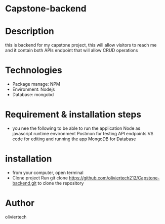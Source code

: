 # Capstone-backend
# Description
this is backend for my capstone project, this will allow visitors to reach me and
it contain both APIs endpoint that will allow CRUD operations
# Technologies
 - Package manage: NPM
 - Environment: Nodejs
 - Database: mongobd
# Requirement & installation steps
 - you nee the following to be able to run the application
 Node as javascript runtime environment
 Postmon for testing API endpoints
 VS code for editing and running the app
 MongoDB for Database
# installation
- from your computer, open terminal
- Clone project
Run git clone https://github.com/oliviertech212/Capstone-backend.git to clone the repository

# Author
  oliviertech
